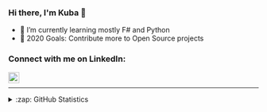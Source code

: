 ### Hi there, I'm Kuba 👋

- 🌱 I’m currently learning mostly F# and Python
- 🥅 2020 Goals: Contribute more to Open Source projects

### Connect with me on LinkedIn:
[<img align="left" alt="codeSTACKr | LinkedIn" width="22px" src="https://cdn.jsdelivr.net/npm/simple-icons@v3/icons/linkedin.svg" />][linkedin]

<br />

---

<details>
  <summary>:zap: GitHub Statistics</summary>
  <img align="left" alt="kubaunold's GitHub Stats" src="https://github-readme-stats.codestackr.vercel.app/api?username=kubaunold&show_icons=true&hide_border=true" />
</details>

[linkedin]: https://www.linkedin.com/in/jakub-unold-9738a21b3/


<!--
**kubaunold/kubaunold** is a ✨ _special_ ✨ repository because its `README.md` (this file) appears on your GitHub profile.

Here are some ideas to get you started:

- 🔭 I’m currently working on ...
- 🌱 I’m currently learning ...
- 👯 I’m looking to collaborate on ...
- 🤔 I’m looking for help with ...
- 💬 Ask me about ...
- 📫 How to reach me: ...
- 😄 Pronouns: ...
- ⚡ Fun fact: ...
-->

